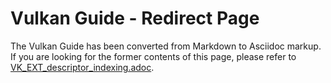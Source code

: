 # Vulkan Guide - Redirect Page

The Vulkan  Guide has been converted from Markdown to Asciidoc markup. If you are looking for the former contents of this page, please refer to [VK_EXT_descriptor_indexing.adoc](./VK_EXT_descriptor_indexing.adoc).
